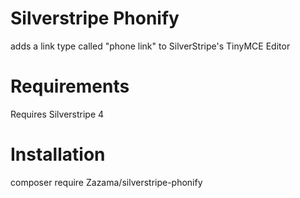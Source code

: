 Silverstripe Phonify
======
adds a link type called "phone link" to SilverStripe's TinyMCE Editor

Requirements
======
Requires Silverstripe 4

Installation
======
composer require Zazama/silverstripe-phonify